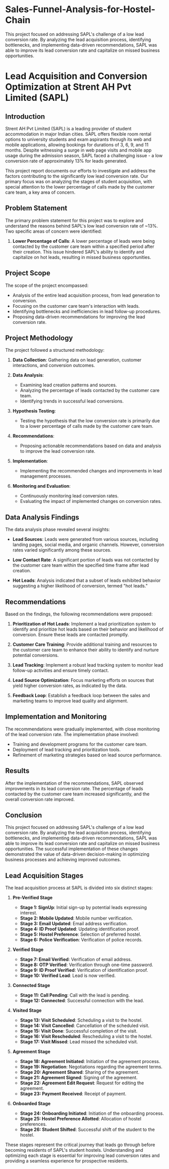# Sales-Funnel-Analysis-for-Hostel-Chain
This project focused on addressing SAPL's challenge of a low lead conversion rate. By analyzing the lead acquisition process, identifying bottlenecks, and implementing data-driven recommendations, SAPL was able to improve its lead conversion rate and capitalize on missed business opportunities. 

# Lead Acquisition and Conversion Optimization at Strent AH Pvt Limited (SAPL)

## Introduction

Strent AH Pvt Limited (SAPL) is a leading provider of student accommodation in major Indian cities. SAPL offers flexible room rental options to university students and exam aspirants through its web and mobile applications, allowing bookings for durations of 3, 6, 9, and 11 months. Despite witnessing a surge in web page visits and mobile app usage during the admission season, SAPL faced a challenging issue - a low conversion rate of approximately 13% for leads generated.

This project report documents our efforts to investigate and address the factors contributing to the significantly low lead conversion rate. Our primary focus was on analyzing the stages of student acquisition, with special attention to the lower percentage of calls made by the customer care team, a key area of concern.

## Problem Statement

The primary problem statement for this project was to explore and understand the reasons behind SAPL's low lead conversion rate of ~13%. Two specific areas of concern were identified:

1. **Lower Percentage of Calls**: A lower percentage of leads were being contacted by the customer care team within a specified period after their creation. This issue hindered SAPL's ability to identify and capitalize on hot leads, resulting in missed business opportunities.

## Project Scope

The scope of the project encompassed:

- Analysis of the entire lead acquisition process, from lead generation to conversion.
- Focusing on the customer care team's interaction with leads.
- Identifying bottlenecks and inefficiencies in lead follow-up procedures.
- Proposing data-driven recommendations for improving the lead conversion rate.

## Project Methodology

The project followed a structured methodology:

1. **Data Collection**: Gathering data on lead generation, customer interactions, and conversion outcomes.

2. **Data Analysis**:
   - Examining lead creation patterns and sources.
   - Analyzing the percentage of leads contacted by the customer care team.
   - Identifying trends in successful lead conversions.

3. **Hypothesis Testing**:
   - Testing the hypothesis that the low conversion rate is primarily due to a lower percentage of calls made by the customer care team.

4. **Recommendations**:
   - Proposing actionable recommendations based on data and analysis to improve the lead conversion rate.

5. **Implementation**:
   - Implementing the recommended changes and improvements in lead management processes.

6. **Monitoring and Evaluation**:
   - Continuously monitoring lead conversion rates.
   - Evaluating the impact of implemented changes on conversion rates.

## Data Analysis Findings

The data analysis phase revealed several insights:

- **Lead Sources**: Leads were generated from various sources, including landing pages, social media, and organic channels. However, conversion rates varied significantly among these sources.

- **Low Contact Rate**: A significant portion of leads was not contacted by the customer care team within the specified time frame after lead creation.

- **Hot Leads**: Analysis indicated that a subset of leads exhibited behavior suggesting a higher likelihood of conversion, termed "hot leads."

## Recommendations

Based on the findings, the following recommendations were proposed:

1. **Prioritization of Hot Leads**: Implement a lead prioritization system to identify and prioritize hot leads based on their behavior and likelihood of conversion. Ensure these leads are contacted promptly.

2. **Customer Care Training**: Provide additional training and resources to the customer care team to enhance their ability to identify and nurture potential conversions.

3. **Lead Tracking**: Implement a robust lead tracking system to monitor lead follow-up activities and ensure timely contact.

4. **Lead Source Optimization**: Focus marketing efforts on sources that yield higher conversion rates, as indicated by the data.

5. **Feedback Loop**: Establish a feedback loop between the sales and marketing teams to improve lead quality and alignment.

## Implementation and Monitoring

The recommendations were gradually implemented, with close monitoring of the lead conversion rate. The implementation phase involved:

- Training and development programs for the customer care team.
- Deployment of lead tracking and prioritization tools.
- Refinement of marketing strategies based on lead source performance.

## Results

After the implementation of the recommendations, SAPL observed improvements in its lead conversion rate. The percentage of leads contacted by the customer care team increased significantly, and the overall conversion rate improved.

## Conclusion

This project focused on addressing SAPL's challenge of a low lead conversion rate. By analyzing the lead acquisition process, identifying bottlenecks, and implementing data-driven recommendations, SAPL was able to improve its lead conversion rate and capitalize on missed business opportunities. The successful implementation of these changes demonstrated the value of data-driven decision-making in optimizing business processes and achieving improved outcomes.

## Lead Acquisition Stages

The lead acquisition process at SAPL is divided into six distinct stages:

1. **Pre-Verified Stage**
   - **Stage 1: SignUp**: Initial sign-up by potential leads expressing interest.
   - **Stage 2: Mobile Updated**: Mobile number verification.
   - **Stage 3: Email Updated**: Email address verification.
   - **Stage 4: ID Proof Updated**: Updating identification proof.
   - **Stage 5: Hostel Preference**: Selection of preferred hostel.
   - **Stage 6: Police Verification**: Verification of police records.

2. **Verified Stage**
   - **Stage 7: Email Verified**: Verification of email address.
   - **Stage 8: OTP Verified**: Verification through one-time password.
   - **Stage 9: ID Proof Verified**: Verification of identification proof.
   - **Stage 10: Verified Lead**: Lead is now verified.

3. **Connected Stage**
   - **Stage 11: Call Pending**: Call with the lead is pending.
   - **Stage 12: Connected**: Successful connection with the lead.

4. **Visited Stage**
   - **Stage 13: Visit Scheduled**: Scheduling a visit to the hostel.
   - **Stage 14: Visit Cancelled**: Cancellation of the scheduled visit.
   - **Stage 15: Visit Done**: Successful completion of the visit.
   - **Stage 16: Visit Rescheduled**: Rescheduling a visit to the hostel.
   - **Stage 17: Visit Missed**: Lead missed the scheduled visit.

5. **Agreement Stage**
   - **Stage 18: Agreement Initiated**: Initiation of the agreement process.
   - **Stage 19: Negotiation**: Negotiations regarding the agreement terms.
   - **Stage 20: Agreement Shared**: Sharing of the agreement.
   - **Stage 21: Agreement Signed**: Signing of the agreement.
   - **Stage 22: Agreement Edit Request**: Request for editing the agreement.
   - **Stage 23: Payment Received**: Receipt of payment.

6. **Onboarded Stage**
   - **Stage 24: Onboarding Initiated**: Initiation of the onboarding process.
   - **Stage 25: Hostel Preference Allotted**: Allocation of hostel preferences.
   - **Stage 26: Student Shifted**: Successful shift of the student to the hostel.

These stages represent the critical journey that leads go through before becoming residents of SAPL's student hostels. Understanding and optimizing each stage is essential for improving lead conversion rates and providing a seamless experience for prospective residents.

